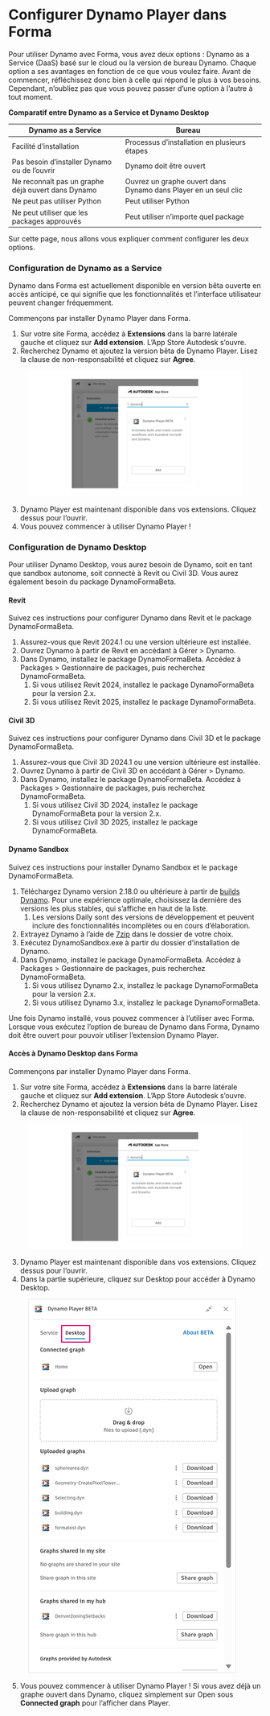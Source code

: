 # Configurer Dynamo Player dans Forma

Pour utiliser Dynamo avec Forma, vous avez deux options : Dynamo as a Service (DaaS) basé sur le cloud ou la version de bureau Dynamo. Chaque option a ses avantages en fonction de ce que vous voulez faire. Avant de commencer, réfléchissez donc bien à celle qui répond le plus à vos besoins. Cependant, n’oubliez pas que vous pouvez passer d’une option à l’autre à tout moment.

**Comparatif entre Dynamo as a Service et Dynamo Desktop**

<table><thead><tr><th>Dynamo as a Service</th><th>Bureau</th><th data-hidden></th></tr></thead><tbody><tr><td>Facilité d’installation</td><td>Processus d’installation en plusieurs étapes</td><td></td></tr><tr><td>Pas besoin d’installer Dynamo ou de l’ouvrir</td><td>Dynamo doit être ouvert</td><td></td></tr><tr><td>Ne reconnaît pas un graphe déjà ouvert dans Dynamo</td><td>Ouvrez un graphe ouvert dans Dynamo dans Player en un seul clic</td><td></td></tr><tr><td>Ne peut pas utiliser Python</td><td>Peut utiliser Python</td><td></td></tr><tr><td>Ne peut utiliser que les packages approuvés</td><td>Peut utiliser n’importe quel package</td><td></td></tr></tbody></table>

Sur cette page, nous allons vous expliquer comment configurer les deux options.

### Configuration de Dynamo as a Service

Dynamo dans Forma est actuellement disponible en version bêta ouverte en accès anticipé, ce qui signifie que les fonctionnalités et l’interface utilisateur peuvent changer fréquemment.

Commençons par installer Dynamo Player dans Forma.

1. Sur votre site Forma, accédez à **Extensions** dans la barre latérale gauche et cliquez sur **Add extension**. L’App Store Autodesk s’ouvre.
2. Recherchez Dynamo et ajoutez la version bêta de Dynamo Player. Lisez la clause de non-responsabilité et cliquez sur **Agree**.

<figure><img src="../.gitbook/assets/install-player.png" alt=""><figcaption></figcaption></figure>

3. Dynamo Player est maintenant disponible dans vos extensions. Cliquez dessus pour l’ouvrir.
4. Vous pouvez commencer à utiliser Dynamo Player !

### Configuration de Dynamo Desktop

Pour utiliser Dynamo Desktop, vous aurez besoin de Dynamo, soit en tant que sandbox autonome, soit connecté à Revit ou Civil 3D. Vous aurez également besoin du package DynamoFormaBeta.

#### Revit

Suivez ces instructions pour configurer Dynamo dans Revit et le package DynamoFormaBeta.

1. Assurez-vous que Revit 2024.1 ou une version ultérieure est installée.
2. Ouvrez Dynamo à partir de Revit en accédant à Gérer > Dynamo.
3. Dans Dynamo, installez le package DynamoFormaBeta. Accédez à Packages > Gestionnaire de packages, puis recherchez DynamoFormaBeta.
   1. Si vous utilisez Revit 2024, installez le package DynamoFormaBeta pour la version 2.x.
   2. Si vous utilisez Revit 2025, installez le package DynamoFormaBeta.

#### Civil 3D

Suivez ces instructions pour configurer Dynamo dans Civil 3D et le package DynamoFormaBeta.

1. Assurez-vous que Civil 3D 2024.1 ou une version ultérieure est installée.
2. Ouvrez Dynamo à partir de Civil 3D en accédant à Gérer > Dynamo.
3. Dans Dynamo, installez le package DynamoFormaBeta. Accédez à Packages > Gestionnaire de packages, puis recherchez DynamoFormaBeta.
   1. Si vous utilisez Civil 3D 2024, installez le package DynamoFormaBeta pour la version 2.x.
   2. Si vous utilisez Civil 3D 2025, installez le package DynamoFormaBeta.

#### Dynamo Sandbox

Suivez ces instructions pour installer Dynamo Sandbox et le package DynamoFormaBeta.

1. Téléchargez Dynamo version 2.18.0 ou ultérieure à partir de [builds Dynamo](https://dynamobuilds.com/). Pour une expérience optimale, choisissez la dernière des versions les plus stables, qui s’affiche en haut de la liste.
   1. Les versions Daily sont des versions de développement et peuvent inclure des fonctionnalités incomplètes ou en cours d’élaboration.
2. Extrayez Dynamo à l’aide de [7zip](https://www.7-zip.fr/) dans le dossier de votre choix.
3. Exécutez DynamoSandbox.exe à partir du dossier d’installation de Dynamo.
4. Dans Dynamo, installez le package DynamoFormaBeta. Accédez à Packages > Gestionnaire de packages, puis recherchez DynamoFormaBeta.
   1. Si vous utilisez Dynamo 2.x, installez le package DynamoFormaBeta pour la version 2.x.
   2. Si vous utilisez Dynamo 3.x, installez le package DynamoFormaBeta.

Une fois Dynamo installé, vous pouvez commencer à l’utiliser avec Forma. Lorsque vous exécutez l’option de bureau de Dynamo dans Forma, Dynamo doit être ouvert pour pouvoir utiliser l’extension Dynamo Player.

#### Accès à Dynamo Desktop dans Forma

Commençons par installer Dynamo Player dans Forma.

1. Sur votre site Forma, accédez à **Extensions** dans la barre latérale gauche et cliquez sur **Add extension**. L’App Store Autodesk s’ouvre.
2. Recherchez Dynamo et ajoutez la version bêta de Dynamo Player. Lisez la clause de non-responsabilité et cliquez sur **Agree**.

<figure><img src="../.gitbook/assets/install-player.png" alt=""><figcaption></figcaption></figure>

3. Dynamo Player est maintenant disponible dans vos extensions. Cliquez dessus pour l’ouvrir.
4. Dans la partie supérieure, cliquez sur Desktop pour accéder à Dynamo Desktop.

<figure><img src="../.gitbook/assets/dynamo-desktop.png" alt=""><figcaption></figcaption></figure>

5. Vous pouvez commencer à utiliser Dynamo Player ! Si vous avez déjà un graphe ouvert dans Dynamo, cliquez simplement sur Open sous **Connected graph** pour l’afficher dans Player.
